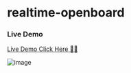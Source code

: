 # realtime-openboard

### Live Demo
[Live Demo Click Here 🚀🚀](https://live-openboard.herokuapp.com/)

![image](https://user-images.githubusercontent.com/101042725/158471521-73eb1384-8340-4faa-8afd-a92ab4d3359f.png)
